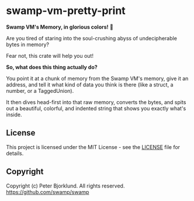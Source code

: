 # swamp-vm-pretty-print

**Swamp VM's Memory, in glorious colors!** 🎨

Are you tired of staring into the soul-crushing abyss of undecipherable bytes in memory?

Fear not, this crate will help you out!

**So, what does this thing actually do?**

You point it at a chunk of memory from the Swamp VM's memory, give it an address,
and tell it what kind of data you think is there (like a struct, a number, or a TaggedUnion).

It then dives head-first into that raw memory, converts the bytes, and spits out a beautiful,
colorful, and indented string that shows you exactly what's inside.

## License

This project is licensed under the MIT License - see the [LICENSE](LICENSE) file for details.

## Copyright

Copyright (c) Peter Bjorklund. All rights reserved. https://github.com/swamp/swamp
